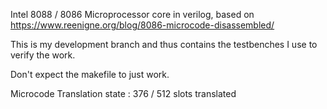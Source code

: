 
Intel 8088 / 8086 Microprocessor core in verilog, based on https://www.reenigne.org/blog/8086-microcode-disassembled/

This is my development branch and thus contains the testbenches I use to verify the work.

Don't expect the makefile to just work.

Microcode Translation state :
376 / 512 slots translated


